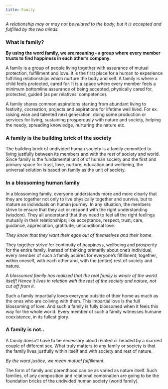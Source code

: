 ```yaml
---
title: Family
---
```

*A relationship may or may not be related to the body, but it is accepted and fulfilled by the two minds.*

### **What is family?**
**By using the word family, we are meaning - a group where every member trusts to find happiness in each other’s company.**

A family is a group of people living together with assurance of mutual protection, fulfillment and love. It is the first place for a human to experience fulfilling relationships which nurture the body and self. A family is where a child feels protected, cared for. It is a space where every member feels a minimum bottomline assurance of being accepted, physically cared for, protected, guided (as per relatives’ competence).

A family shares common aspirations starting from abundant living to festivity, cocreation, projects and aspirations for lifetime well lived. For ex. raising wise and talented next generation, doing some production or services for living, sustaining prosperously with nature and society, helping the needy, spreading knowledge, nurturing the nature etc.

### **A family is the building brick of the society**

The building brick of undivided human society is a family committed to living justfully between its members and with the rest of society and world. Since family is the fundamental unit of of human society and the first and primary space for trust, love, nurture, education and wellbeing, the universal solution is based on family as the unit of society.

### **In a blossoming human family**

In a blossoming family, everyone understands more and more clearly that they are together not only to live physically together and survive, but to mature as individuals on human journey. In any situation, the members strive to ensure that they act or respond with the right understanding (wisdom). They all understand that they need to feel all the right feelings mutually in their relationships; like acceptance, respect, trust, care, guidance, appreciation, gratitude, unconditional love.

*They know that they want their egos out of themselves and their home.*

They together strive for continuity of happiness, wellbeing and prosperity for the entire family. Instead of thinking primarily about one’s individual, every member of such a family aspires for everyone’s filfillment; together, within oneself, with each other and, with the (entire) rest of society and nature.

*A blossomed family has realized that the real family is whole of the world itself! Hence it lives in relation with the rest of the society and nature, not cut off from it.*

Such a family impartially loves everyone outside of their home as much as the ones who are coliving with them. This impartial love is the full blossoming of love. And such a family is fully blossomed when it feels this way for the whole world. Every member of such a family witnesses humane coexistence, in its fullest glory.

### **A family is not..**

A family doesn’t have to be necessary blood related or headed by a married couple of different sex. What truly matters to any family or society is that the family lives justfully within itself and with society and rest of nature.

*By the word justice, we mean mutual fulfillment.*

The form of family and parenthood can be as varied as nature itself. Such families, of any composition and relational combination are going to be the foundation bricks of the undivided human society (world family).


